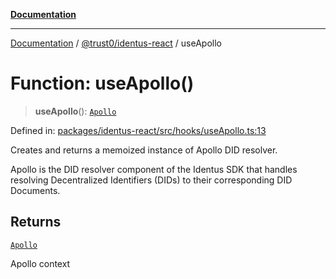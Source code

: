 [**Documentation**](../../../README.md)

***

[Documentation](../../../README.md) / [@trust0/identus-react](../README.md) / useApollo

# Function: useApollo()

> **useApollo**(): [`Apollo`](https://github.com/hyperledger-identus/sdk-ts/blob/main/docs/sdk/modules.md)

Defined in: [packages/identus-react/src/hooks/useApollo.ts:13](https://github.com/trust0-project/identus/blob/e3c2b74c20c20b36c8722f28924da97d822f3e04/packages/identus-react/src/hooks/useApollo.ts#L13)

Creates and returns a memoized instance of Apollo DID resolver.

Apollo is the DID resolver component of the Identus SDK that handles resolving
Decentralized Identifiers (DIDs) to their corresponding DID Documents.

## Returns

[`Apollo`](https://github.com/hyperledger-identus/sdk-ts/blob/main/docs/sdk/modules.md)

Apollo context
